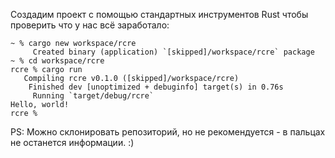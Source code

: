 Создадим проект с помощью стандартных инструментов Rust чтобы проверить что у нас всё заработало:
```shell
~ % cargo new workspace/rcre
     Created binary (application) `[skipped]/workspace/rcre` package
~ % cd workspace/rcre
rcre % cargo run
   Compiling rcre v0.1.0 ([skipped]/workspace/rcre)
    Finished dev [unoptimized + debuginfo] target(s) in 0.76s
     Running `target/debug/rcre`
Hello, world!
rcre %
```

PS: Можно склонировать репозиторий, но не рекомендуется - в пальцах не останется информации. :)
